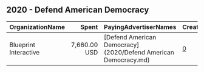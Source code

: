 ## 2020 - Defend American Democracy 
|OrganizationName|Spent|PayingAdvertiserNames|CreativeUrls|Impressions|Genders|AgeBrackets|CountryCodes|BillingAddresses|CandidateBallotInformation|
|:---|---:|:---|:---|---:|:---|:---|:---|:---|:---|
|Blueprint Interactive|7,660.00 USD|[Defend American Democracy](2020/Defend American Democracy.md)|[0](https://www.snap.com/political-ads/asset/c9cbc40082f70a25e25b733404e6415e1931a79c4d42601ccce682ac8564ac65?mediaType=mp4)|1,431,333||18+|united states|"1730 Rhode Island Ave NW Suite 1014,Washington,20036,US"|Defend American Democracy|
